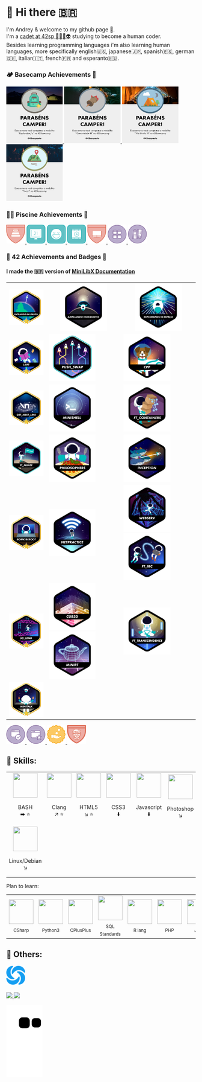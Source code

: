 # 👋 Hi there 🇧🇷
I'm Andrey & welcome to my github page 🙂.<br>
I'm a <a href="https://profile.intra.42.fr/users/adantas-" target="_blank">cadet at 42sp 👨‍🚀🚀👽</a> studying to become a <bold>human coder</bold>.<br>
Besides learning programming languages i'm also learning human languages, more specifically english🇺🇸, japanese🇯🇵, spanish🇪🇸, german🇩🇪, italian🇮🇹, french🇫🇷 and esperanto🇪🇺.<br>

### 🏕️ Basecamp Achievements 🏅
<a href="https://github.com/andreyvdl/Piscine-July2022" target="_blank">
<img src="./images/explorador.png" alt="Montei a barraca" width="150" height="150"> <img src="./images/Comunidade-3.png" alt="Você disse evento?" width="150" height="150"> <img src="./images/Vila-Unida-3.png" alt="Saudades da vila" width="150" height="150"> <img src="./images/Foco-1.png" alt="25% focado" width="150" height="150">
</a><br>

### 🏊‍♂️ Piscine Achievements 🏅
<a href="https://github.com/andreyvdl/Piscine-July2022" target="_blank">
<img src="./images/90hours.svg" alt="90 horas ein..." width="50" height="50"> <img src="./images/ace_defenser.svg" alt="OBJECTION!" width="50" height="50"> <img src="./images/aval_ahead.svg" alt="Outstanding project" width="50" height="50"> <img src="./images/film_buff_5.svg" alt="7 ou mais vídeos todos os dias" width="50" height="50"> <img src="./images/same_pc.svg" alt="meu, meu, meu..." width="50" height="50"> <img src="./images/speedrunner_1.svg" alt="delta = -0.001" width="50" height="50"> <img src="./images/welcome_to_42.svg" alt="parabains, muitos parabains" width="50" height="50">
</a><br>

### 🤖 42 Achievements and Badges 🏅

#### I made the 🇧🇷 version of [MiniLibX Documentation](https://github.com/andreyvdl/MiniLibX_my_docs)<br>

<table>
	<tr>
		<th><img src="./images/phase_onem.png" alt="MISSION CLEAR" width="125px"></th>
		<th><img src="./images/phase_twon.png" alt="CONGRATULATIONS" width="125px"></th>
		<th><img src="./images/phase_threen.png" alt="$USER LEVEL 99 HP:$hp_cur/$hp_max MP:$mp_cur/$mp_max" width="125px"></th>
	</tr>
	<tr>
		<td><a href="https://github.com/andreyvdl/42-libft" target="_blank"><img src="./images/libftm.png" alt="Silêncio na biblioteca 🤫" width="125px"></a></td>
		<td><a href="https://github.com/andreyvdl/42-push_swap" target="_blank"><img src="./images/push_swape.png" alt="joga pra cá, joga pra lá" width="125px"></a></td>
		<td><img src="./images/cppn.png" alt="printf(%d, C++)" width="125px"></td>
	</tr>
	<tr>
		<td><a href="https://github.com/andreyvdl/42-get-next-line" target="_blank"><img src="./images/get_next_linem.png" alt="Raba eni" width="125px"></a></td>
		<td><img src="./images/minishelln.png" alt="/dev/null$>" width="125px"></td>
		<td><img src="./images/ft_containersn.png" alt="Structs be like: foo->bar" width="125px"></td>
	</tr>
	<tr>
		<td><a href="https://github.com/andreyvdl/42-ft_printf" target="_blank"><img src="./images/ft_printfe.png" alt="agora da pra usar printf" width="125px"></a></td>
		<td><img src="./images/philosophersn.png" alt="So solo che non so niente" width="125px"></td>
		<td><img src="./images/inceptionn.png" alt="ng." width="125px"></td>
	</tr>
	<tr>
		<td><a href="https://github.com/andreyvdl/42-Born2BeRoot" target="_blank"><img src="./images/born2berootm.png" alt="já da pra formatar o pc" width="125px"></a></td>
		<td><img src="./images/netpracticen.png" alt="157.40.95.145" width="125px"></td>
		<td><img src="./images/webservn.png" alt="HTTPS://" width="125px"><img src="./images/ft_ircn.png" alt="DISCORDO" width="125px"></td>
	</tr>
	<tr>
		<td><a href="https://github.com/andreyvdl/42-so_long" target="_blank"><img src="./images/so_longm.png" alt="7 ou mais funções todo dia" width="125px"></a></td>
		<td><img src="./images/cub3dn.png" alt="RIP AND TEAR UNTIL IS DONE" width="125px"><img src="./images/minirtn.png" alt="WOW NICE GRAPHICS" width="125px"></td>
		<td><img src="./images/ft_transcendencen.png" alt="I AM THE GOD OF CODE" width="125px"></td>
	</tr>
	<tr>
		<td><a href="https://github.com/andreyvdl/42-minitalk" target="_blank"><img src="./images/minitalkm.png" alt="... --- ..." width="125px"></a></td>
	</tr>
</table>

<a href="https://github.com/andreyvdl/Piscine-July2022" target="_blank">
<img src="./images/validaded3.svg" alt="projeto validado" width="50" height="50"> <img src="./images/bonus_hunter.svg" alt="caçadores de bonus" width="50" height="50"> <img src="./images/rich1.svg" alt="here comes the money" width="50" height="50"> <img src="./images/billgates1.svg" alt="todo programador é preguiçoso" width="50" height="50">
</a>

## 🔰 Skills:

<table>
	<tr>
		<td align="center">
			<img src="https://cdn.jsdelivr.net/gh/devicons/devicon/icons/bash/bash-original.svg" width="65" height="65"><br>
			<p>BASH<br>➡️ ⭐</p>
		</td>
		<td align="center">
			<img src="https://cdn.jsdelivr.net/gh/devicons/devicon/icons/c/c-plain.svg" width="65" height="65"><br>
			<p>Clang<br>↗️ ⭐</p>
		</td>
		<td align="center">
			<img src="https://cdn.jsdelivr.net/gh/devicons/devicon/icons/html5/html5-plain-wordmark.svg" width="65" height="65"><br>
			<p>HTML5<br>↘️ ⭐</p>
		</td>
		<td align="center">
			<img src="https://cdn.jsdelivr.net/gh/devicons/devicon/icons/css3/css3-plain-wordmark.svg" width="65" height="65"><br>
			<p>CSS3<br>⬇️</p>
		</td>
		<td align="center">
			<img src="https://cdn.jsdelivr.net/gh/devicons/devicon/icons/javascript/javascript-plain.svg" width="65" height="65"><br>
			<p>Javascript<br>⬇️</p>
		</td>
		<td align="center">
			<img src="https://cdn.jsdelivr.net/gh/devicons/devicon/icons/photoshop/photoshop-line.svg" width="65" height="65"><br>
			<p>Photoshop<br>↘️</p>
		</td>
		<td align="center">
			<img src="https://cdn.jsdelivr.net/gh/devicons/devicon/icons/vim/vim-original.svg" width="65" height="65"><br>
			<p>VIM<br>➡️</p>
		</td>
		<td align="center">
			<img src="https://cdn.jsdelivr.net/gh/devicons/devicon/icons/go/go-original-wordmark.svg" width="65" height="65"><br>
			<p>GOlang<br>↘️ ⭐</p>
		</td>
		<td align="center">
			<img src="https://cdn.jsdelivr.net/gh/devicons/devicon/icons/vscode/vscode-original-wordmark.svg" width="65" height="65"><br>
			<p>VSCode<br>➡️ ⭐</p>
		</td>
	</tr>
	<tr>
		<td align="center">
			<img src="https://cdn.jsdelivr.net/gh/devicons/devicon/icons/debian/debian-plain-wordmark.svg" width="65" height="65"><br>
			<p>Linux/Debian<br>↘️</p>
		</td>
	</tr>
</table>

Plan to learn:

<table>
	<tr>
		<td align="center">
            <img src="https://cdn.jsdelivr.net/gh/devicons/devicon/icons/csharp/csharp-plain.svg" width="65" height="65"><br>
			<sub>CSharp</sub>
		</td>
		<td align="center">
            <img src="https://cdn.jsdelivr.net/gh/devicons/devicon/icons/python/python-original-wordmark.svg" width="65" height="65"><br>
			<sub>Python3</sub>
		</td>
		<td align="center">
            <img src="https://cdn.jsdelivr.net/gh/devicons/devicon/icons/cplusplus/cplusplus-plain.svg" width="65" height="65"><br>
			<sub>CPlusPlus</sub>
		</td>
		<td align="center">
			<img src="https://cdn.jsdelivr.net/gh/devicons/devicon/icons/mysql/mysql-original-wordmark.svg" width="65" height="65"><br>
			<sub>SQL Standards</sub>
		</td>
		<td align="center">
			<img src="https://cdn.jsdelivr.net/gh/devicons/devicon/icons/r/r-original.svg" width="65" height="65"><br>
			<sub>R lang</sub>
		</td>
		<td align="center">
			<img src="https://cdn.jsdelivr.net/gh/devicons/devicon/icons/php/php-plain.svg" width="65" height="65"><br>
			<sub>PHP</sub>
		</td>
		<td align="center">
			<img src="https://cdn.jsdelivr.net/gh/devicons/devicon/icons/java/java-original-wordmark.svg" width="65" height="65"><br>
			<sub>Java</sub>
		</td>
		<td align="center">
			<img src="https://cdn.jsdelivr.net/gh/devicons/devicon/icons/kotlin/kotlin-original-wordmark.svg" width="65" height="65"><br>
			<sub>Kotlin</sub>
		</td>
		<td align="center">
			<img src="https://cdn.jsdelivr.net/gh/devicons/devicon/icons/ruby/ruby-original-wordmark.svg" width="65" height="65"><br>
			<sub>Ruby</sub>
		</td>
		<td align="center">
			<img src="https://cdn.jsdelivr.net/gh/devicons/devicon/icons/angularjs/angularjs-original-wordmark.svg" width="65" height="65"><br>
			<sub>AngularJS</sub>
		</td>
		<td align="center">
			<img src="https://cdn.jsdelivr.net/gh/devicons/devicon/icons/nextjs/nextjs-original.svg" width="65" height="65"><br>
			<sub>NextJS</sub>
		</td>
		<td align="center">
			<img src="https://cdn.jsdelivr.net/gh/devicons/devicon/icons/react/react-original.svg" width="65" height="65"><br>
			<sub>React</sub>
		</td>
		<td align="center>
			<img src="https://cdn.jsdelivr.net/gh/devicons/devicon/icons/redux/redux-original.svg" width="65" height="65"><br>
			<sub>Redux</sub>
		</td>
	</tr>
</table>

## 🧠 Others:
<a href="https://github.com/andreyvdl/Sololearn" target="_blank">
<img src="./images/sololearn_logo.svg" alt="home alone" width="50" height="50">
</a>
<br><br>

<a href="https://github.com/andreyvdl">
<img width="200" src="https://github-readme-stats.vercel.app/api/top-langs/?username=andreyvdl&langs_count=7&theme=chartreuse-dark"/>
<img height="200" src="https://github-readme-stats.vercel.app/api?username=andreyvdl&show_icons=true&theme=chartreuse-dark&include_all_commits=true&count_private=true"/>
<br>

![snake gif](https://github.com/andreyvdl/andreyvdl/blob/output/github-contribution-grid-snake.svg)

<!--
**andreyvdl/andreyvdl** is a ✨ _special_ ✨ repository because its `README.md` (this file) appears on your GitHub profile.

Here are some ideas to get you started:

- 🔭 I’m currently working on ...
- 🌱 I’m currently learning Clang and Golang
- 👯 I’m looking to collaborate on ...
- 🤔 I’m looking for help with ...
- 💬 Ask me about ...
- 📫 How to reach me: ...
- 😄 Pronouns: male pronouns
- ⚡ Fun fact: ...
-->


